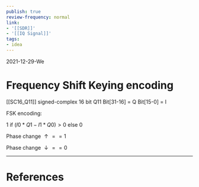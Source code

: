```yaml
---
publish: true
review-frequency: normal
link:
- '[[SDR]]'
- '[[IQ Signal]]'
tags:
- idea
---
```

2021-12-29-We

# Frequency Shift Keying encoding

[[SC16_Q11]] signed-complex 16 bit Q11
Bit[31-16] = Q
Bit[15-0] = I

FSK encoding:

1 if $(I0 * Q1 - I1 * Q0) > 0$ else 0

 Phase change $\uparrow == 1$ 
 
 Phase change $\downarrow == 0$ 

---
# References

